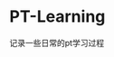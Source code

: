 



















































































# PT-Learning
记录一些日常的pt学习过程
